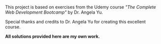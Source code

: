 <p>This project is based on exercises from the Udemy course <em>"The Complete Web Development Bootcamp"</em> by Dr. Angela Yu.</p>
<p>Special thanks and credits to Dr. Angela Yu for creating this excellent course.</p>
<p><strong>All solutions provided here are my own work.</strong></p>
